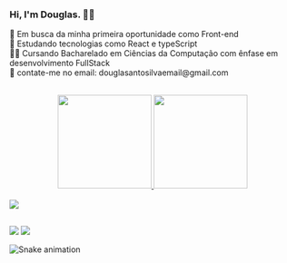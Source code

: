### Hi, I'm Douglas. 🧑‍💻
<p>
🔭 Em busca da minha primeira oportunidade como Front-end <br>
📖 Estudando tecnologias como React e typeScript<br>
👩‍💻 Cursando Bacharelado em Ciências da Computação com ênfase em desenvolvimento FullStack<br>
📧 contate-me no email: douglasantosilvaemail@gmail.com<br>
</P>
</br>

<div align="center">
  <a href="https://github.com/douglaSantoSilva">
  <img height="165em" 
  src="https://github-readme-stats.vercel.app/api?username=douglaSantoSilva&show_icons=true&theme=dark&include_all_commits=true&count_private=true"/>
  <img height="165em" 
  src="https://github-readme-stats.vercel.app/api/top-langs/?username=douglaSantoSilva&layout=compact&langs_count=7&theme=dark"/>
</div>

<br>
<a href="https://skillicons.dev">
   <img src="https://skillicons.dev/icons?i=js,html,css,react,nodejs,git,github,figma,sqlite,styledcomponents" />
</a>

  ##
  
<div> 
  <a href = "mailto:douglasantosilvaemail@gmail.com"><img src="https://img.shields.io/badge/-Gmail-%23333?style=for-the-badge&logo=gmail&logoColor=white" target="_blank"></a>
  <a href="https://www.linkedin.com/in/douglas-santos-ba24a31a5" target="_blank"><img src="https://img.shields.io/badge/-LinkedIn-%230077B5?style=for-the-badge&logo=linkedin&logoColor=white" target="_blank"></a> 

  ![Snake animation](https://github.com/douglaSantoSilva/douglaSantoSilva/blob/output/github-contribution-grid-snake.svg)
</div>

